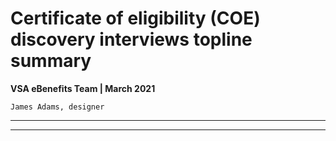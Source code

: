 # Certificate of eligibility (COE) discovery interviews topline summary
**VSA eBenefits Team | March 2021**

`James Adams, designer`

---

---
